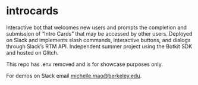 # introcards
Interactive bot that welcomes new users and prompts the completion and submission of “Intro Cards” that may be accessed by other users. 
Deployed on Slack and implements slash commands, interactive buttons, and dialogs through Slack’s RTM API. 
Independent summer project using the Botkit SDK and hosted on Glitch.

This repo has .env removed and is for showcase purposes only.

For demos on Slack email michelle.mao@berkeley.edu.
